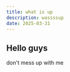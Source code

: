 ```yaml
---
title: what is up
description: wassssup
date: 2025-03-31
---
```


## Hello guys

don't mess up with me

